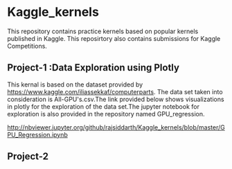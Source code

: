 # Kaggle_kernels

This repository contains practice kernels based on popular kernels published in Kaggle.
This reposirtory also contains submissions for Kaggle Competitions.

## Project-1 :Data Exploration using Plotly 
  
  This kernal is based on the dataset provided by https://www.kaggle.com/iliassekkaf/computerparts. The data set taken into consideration is All-GPU's.csv.The link provided below shows visualizations in plotly for the exploration of the data set.The jupyter notebook for exploration is also provided in the repository named GPU_regression.
  
http://nbviewer.jupyter.org/github/rajsiddarth/Kaggle_kernels/blob/master/GPU_Regression.ipynb

## Project-2


